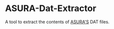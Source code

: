 # ASURA-Dat-Extractor
A tool to extract the contents of [ASURA'S](https://store.steampowered.com/app/2293900) DAT files.
